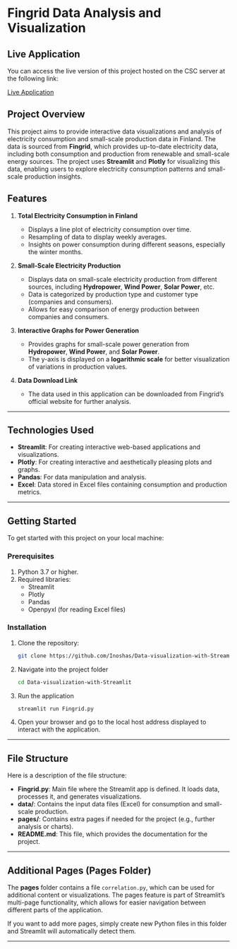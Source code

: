 # Fingrid Data Analysis and Visualization

## Live Application

You can access the live version of this project hosted on the CSC server at the following link:

[Live Application](http://195.148.20.175:8501/)


## Project Overview

This project aims to provide interactive data visualizations and analysis of electricity consumption and small-scale production data in Finland. The data is sourced from **Fingrid**, which provides up-to-date electricity data, including both consumption and production from renewable and small-scale energy sources. The project uses **Streamlit** and **Plotly** for visualizing this data, enabling users to explore electricity consumption patterns and small-scale production insights.

## Features

1. **Total Electricity Consumption in Finland**  
   - Displays a line plot of electricity consumption over time.
   - Resampling of data to display weekly averages.
   - Insights on power consumption during different seasons, especially the winter months.

2. **Small-Scale Electricity Production**  
   - Displays data on small-scale electricity production from different sources, including **Hydropower**, **Wind Power**, **Solar Power**, etc.
   - Data is categorized by production type and customer type (companies and consumers).
   - Allows for easy comparison of energy production between companies and consumers.

3. **Interactive Graphs for Power Generation**  
   - Provides graphs for small-scale power generation from **Hydropower**, **Wind Power**, and **Solar Power**.
   - The y-axis is displayed on a **logarithmic scale** for better visualization of variations in production values.

4. **Data Download Link**  
   - The data used in this application can be downloaded from Fingrid’s official website for further analysis.

---

## Technologies Used

- **Streamlit**: For creating interactive web-based applications and visualizations.
- **Plotly**: For creating interactive and aesthetically pleasing plots and graphs.
- **Pandas**: For data manipulation and analysis.
- **Excel**: Data stored in Excel files containing consumption and production metrics.

---

## Getting Started

To get started with this project on your local machine:

### Prerequisites

1. Python 3.7 or higher.
2. Required libraries:
   - Streamlit
   - Plotly
   - Pandas
   - Openpyxl (for reading Excel files)

### Installation

1. Clone the repository:
   ```bash
   git clone https://github.com/Inoshas/Data-visualization-with-Streamlit.git
   
2. Navigate into the project folder
   ```bash
   cd Data-visualization-with-Streamlit

3. Run the application
   ```bash
   streamlit run Fingrid.py

4. Open your browser and go to the local host address displayed to interact with the application.

---

## File Structure

Here is a description of the file structure:

- **Fingrid.py**: Main file where the Streamlit app is defined. It loads data, processes it, and generates visualizations.
- **data/**: Contains the input data files (Excel) for consumption and small-scale production.
- **pages/**: Contains extra pages if needed for the project (e.g., further analysis or charts).
- **README.md**: This file, which provides the documentation for the project.

---

## Additional Pages (Pages Folder)

The **pages** folder contains a file `correlation.py`, which can be used for additional content or visualizations. The pages feature is part of Streamlit’s multi-page functionality, which allows for easier navigation between different parts of the application. 

If you want to add more pages, simply create new Python files in this folder and Streamlit will automatically detect them.

---


